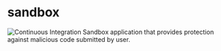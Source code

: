 # sandbox
![Continuous Integration](https://github.com/Codu-LLC/sandbox/workflows/Continuous%20Integration/badge.svg)
Sandbox application that provides protection against malicious code submitted by user.